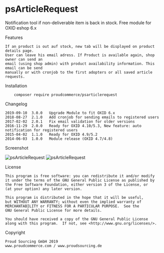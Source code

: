 psArticleRequest
=========

Notification tool if non-deliverable item is back in stock.
Free module for OXID eshop 6.x

Features

	If an product is out auf stock, new tab will be displayed on product details page.
	User can leave his email adress. If Product is available again, shop owner can send an
	email (using shop admin) with product availability information. This email can be send
	manually or with cronjob to the first adopters or all saved article requests.

Installation

```
	composer require proudcommerce/psarticlerequest
```

Changelog

    2019-09-10	3.0.0	Upgrade Module to fit OXID 6.x
	2018-08-27	2.1.0	Add cronjob for sending emails to registered users
	2017-02-02	2.0.1	Fix email validation for older versions
	2016-11-29	2.0.0	Ready for OXID 4.10/5.3, New feature: auto notification for registered users
	2015-04-02	1.1.0	Ready for OXID 4.9/5.2
	2014-06-03	1.0.0	Module release (OXID 4.7/4.8)

Screenshot

![psArticleRequest](https://raw.github.com/proudcommerce/psArticleRequest/master/psArticleRequest_screenshot.png)
![psArticleRequest](https://raw.github.com/proudcommerce/psArticleRequest/master/psArticleRequest_screenshot_admin.png)


License

    This program is free software: you can redistribute it and/or modify
    it under the terms of the GNU General Public License as published by
    the Free Software Foundation, either version 3 of the License, or
    (at your option) any later version.

    This program is distributed in the hope that it will be useful,
    but WITHOUT ANY WARRANTY; without even the implied warranty of
    MERCHANTABILITY or FITNESS FOR A PARTICULAR PURPOSE.  See the
    GNU General Public License for more details.

    You should have received a copy of the GNU General Public License
    along with this program.  If not, see <http://www.gnu.org/licenses/>.
    

Copyright

	Proud Sourcing GmbH 2019
	www.proudcommerce.com / www.proudsourcing.de

